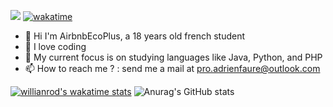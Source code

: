 ![](https://komarev.com/ghpvc/?username=AirbnbEcoPlus&color=blue)
[![wakatime](https://wakatime.com/badge/user/ceb0a75a-8f2b-44a2-a5c3-7d734dcb27b3.svg)](https://wakatime.com/@ceb0a75a-8f2b-44a2-a5c3-7d734dcb27b3)
- 👋 Hi I'm AirbnbEcoPlus, a 18 years old french student 
- 👀 I love coding
- 🌱 My current focus is on studying languages like Java, Python, and PHP
- 📫 How to reach me ? : send me a mail at pro.adrienfaure@outlook.com

[![willianrod's wakatime stats](https://github-readme-stats.vercel.app/api/wakatime?username=AirbnbEcoPlus&langs_count=10)](https://github.com/anuraghazra/github-readme-stats)
![Anurag's GitHub stats](https://github-readme-stats.vercel.app/api?username=AirbnbEcoPlus&show_icons=true&theme=onedark)
